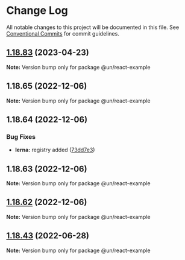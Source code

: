 # Change Log

All notable changes to this project will be documented in this file.
See [Conventional Commits](https://conventionalcommits.org) for commit guidelines.

## [1.18.83](https://github.com/wfp/ui/compare/@un/react-example@1.18.82...@un/react-example@1.18.83) (2023-04-23)

**Note:** Version bump only for package @un/react-example





## 1.18.65 (2022-12-06)

**Note:** Version bump only for package @un/react-example





## 1.18.64 (2022-12-06)


### Bug Fixes

* **lerna:** registry added ([73dd7e3](https://github.com/wfp/ui/commit/73dd7e367e91bc1a372aa7e3f841f7f24a1b6934))





## 1.18.63 (2022-12-06)

**Note:** Version bump only for package @un/react-example





## [1.18.62](https://github.com/wfp/ui/compare/@un/react-example@1.18.61...@un/react-example@1.18.62) (2022-12-06)

**Note:** Version bump only for package @un/react-example





## [1.18.43](https://github.com/wfp/ui/compare/@un/react-example@1.18.42...@un/react-example@1.18.43) (2022-06-28)

**Note:** Version bump only for package @un/react-example
